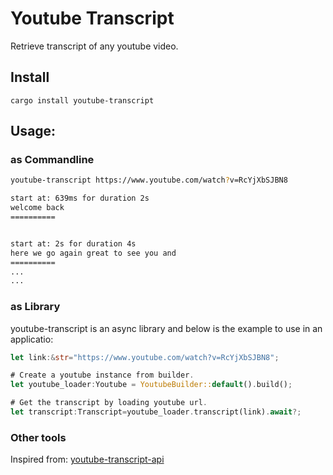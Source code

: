 # Youtube Transcript
Retrieve transcript of any youtube video.

## Install
`cargo install youtube-transcript`

## Usage:


### as Commandline
``` bash
youtube-transcript https://www.youtube.com/watch?v=RcYjXbSJBN8

start at: 639ms for duration 2s
welcome back
==========


start at: 2s for duration 4s
here we go again great to see you and
==========
...
...
```

### as Library
youtube-transcript is an async library and below is the example to use in an applicatio:
``` rust
let link:&str="https://www.youtube.com/watch?v=RcYjXbSJBN8";

# Create a youtube instance from builder.
let youtube_loader:Youtube = YoutubeBuilder::default().build();

# Get the transcript by loading youtube url.
let transcript:Transcript=youtube_loader.transcript(link).await?;
```


### Other tools
Inspired from: [youtube-transcript-api](https://github.com/jdepoix/youtube-transcript-api)
